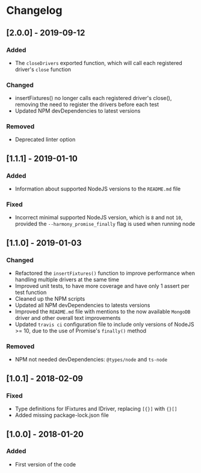 # Changelog

## [2.0.0] - 2019-09-12
### Added
- The `closeDrivers` exported function, which will call each registered driver's `close` function

### Changed
- insertFixtures() no longer calls each registered driver's close(), removing the need to register the drivers before each test
- Updated NPM devDependencies to latest versions

### Removed
- Deprecated linter option

## [1.1.1] - 2019-01-10
### Added
- Information about supported NodeJS versions to the `README.md` file

### Fixed
- Incorrect minimal supported NodeJS version, which is `8` and not `10`, provided the `--harmony_promise_finally` flag is used when running node

## [1.1.0] - 2019-01-03
### Changed
- Refactored the `insertFixtures()` function to improve performance when handling multiple drivers at the same time
- Improved unit tests, to have more coverage and have only 1 assert per test function
- Cleaned up the NPM scripts
- Updated all NPM devDependencies to latests versions
- Improved the `README.md` file with mentions to the now available `MongoDB` driver and other overall text improvements
- Updated `travis ci` configuration file to include only versions of NodeJS >= 10, due to the use of Promise's `finally()` method

### Removed
- NPM not needed devDependencies: `@types/node` and `ts-node`

## [1.0.1] - 2018-02-09
### Fixed
- Type definitions for IFixtures and IDriver, replacing `[{}]` with `{}[]`
- Added missing package-lock.json file

## [1.0.0] - 2018-01-20
### Added
- First version of the code